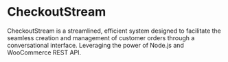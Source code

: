 # CheckoutStream
CheckoutStream is a streamlined, efficient system designed to facilitate the seamless creation and management of customer orders through a conversational interface. Leveraging the power of Node.js and WooCommerce REST API.
